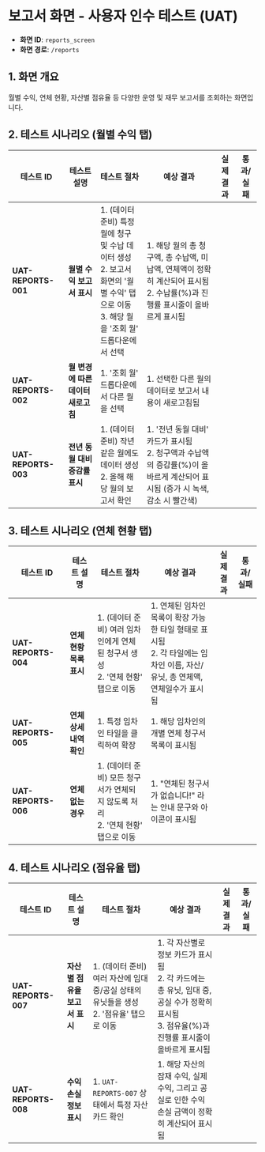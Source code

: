 # 보고서 화면 - 사용자 인수 테스트 (UAT)

- **화면 ID**: `reports_screen`
- **화면 경로**: `/reports`

## 1. 화면 개요

월별 수익, 연체 현황, 자산별 점유율 등 다양한 운영 및 재무 보고서를 조회하는 화면입니다.

## 2. 테스트 시나리오 (월별 수익 탭)

| 테스트 ID | 테스트 설명 | 테스트 절차 | 예상 결과 | 실제 결과 | 통과/실패 |
|---|---|---|---|---|---|
| **UAT-REPORTS-001** | **월별 수익 보고서 표시** | 1. (데이터 준비) 특정 월에 청구 및 수납 데이터 생성<br>2. 보고서 화면의 '월별 수익' 탭으로 이동<br>3. 해당 월을 '조회 월' 드롭다운에서 선택 | 1. 해당 월의 총 청구액, 총 수납액, 미납액, 연체액이 정확히 계산되어 표시됨<br>2. 수납률(%)과 진행률 표시줄이 올바르게 표시됨 | | |
| **UAT-REPORTS-002** | **월 변경에 따른 데이터 새로고침** | 1. '조회 월' 드롭다운에서 다른 월을 선택 | 1. 선택한 다른 월의 데이터로 보고서 내용이 새로고침됨 | | |
| **UAT-REPORTS-003** | **전년 동월 대비 증감률 표시** | 1. (데이터 준비) 작년 같은 월에도 데이터 생성<br>2. 올해 해당 월의 보고서 확인 | 1. '전년 동월 대비' 카드가 표시됨<br>2. 청구액과 수납액의 증감률(%)이 올바르게 계산되어 표시됨 (증가 시 녹색, 감소 시 빨간색) | | |

## 3. 테스트 시나리오 (연체 현황 탭)

| 테스트 ID | 테스트 설명 | 테스트 절차 | 예상 결과 | 실제 결과 | 통과/실패 |
|---|---|---|---|---|---|
| **UAT-REPORTS-004** | **연체 현황 목록 표시** | 1. (데이터 준비) 여러 임차인에게 연체된 청구서 생성<br>2. '연체 현황' 탭으로 이동 | 1. 연체된 임차인 목록이 확장 가능한 타일 형태로 표시됨<br>2. 각 타일에는 임차인 이름, 자산/유닛, 총 연체액, 연체일수가 표시됨 | | |
| **UAT-REPORTS-005** | **연체 상세 내역 확인** | 1. 특정 임차인 타일을 클릭하여 확장 | 1. 해당 임차인의 개별 연체 청구서 목록이 표시됨 | | |
| **UAT-REPORTS-006** | **연체 없는 경우** | 1. (데이터 준비) 모든 청구서가 연체되지 않도록 처리<br>2. '연체 현황' 탭으로 이동 | 1. "연체된 청구서가 없습니다!" 라는 안내 문구와 아이콘이 표시됨 | | |

## 4. 테스트 시나리오 (점유율 탭)

| 테스트 ID | 테스트 설명 | 테스트 절차 | 예상 결과 | 실제 결과 | 통과/실패 |
|---|---|---|---|---|---|
| **UAT-REPORTS-007** | **자산별 점유율 보고서 표시** | 1. (데이터 준비) 여러 자산에 임대 중/공실 상태의 유닛들을 생성<br>2. '점유율' 탭으로 이동 | 1. 각 자산별로 정보 카드가 표시됨<br>2. 각 카드에는 총 유닛, 임대 중, 공실 수가 정확히 표시됨<br>3. 점유율(%)과 진행률 표시줄이 올바르게 표시됨 | | |
| **UAT-REPORTS-008** | **수익 손실 정보 표시** | 1. `UAT-REPORTS-007` 상태에서 특정 자산 카드 확인 | 1. 해당 자산의 잠재 수익, 실제 수익, 그리고 공실로 인한 수익 손실 금액이 정확히 계산되어 표시됨 | | |

